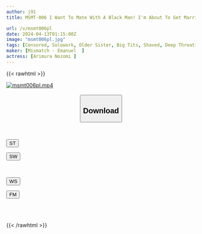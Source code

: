 ```yaml
---
author: j91
title: MSMT-006 I Want To Mate With A Black Man! I'm About To Get Married To My Kind Fiancée, But I Can't Get My Interest In Black Dicks Out Of My Head... As A Result, I Ended Up Cumming In An Extremely Dangerous Way! Nozomi Arimura

url: /v/msmt006pl
date: 2024-04-13T01:15:00Z
image: "msmt006pl.jpg"
tags: [Censored, Solowork, Older Sister, Big Tits, Shaved, Deep Throating, Black Actor	]
maker: [Mismatch - Emanuel  ]
actress: [Arimura Nozomi ]
---
```



{{< rawhtml >}}

<div class="video" data-videoid="z16WM2bvAwuYLzL">
    <a href="javascript:;">
        <img src="/v/msmt006pl/msmt006pl.jpg" width="WIDTH" height="HEIGHT" alt="msmt006pl.mp4" loading="lazy">
    </a>
</div>

<script type="text/javascript" src="https://j91.asia/asset/on-demand-st.js"></script>

<br>
  <link rel="stylesheet" href="https://j91.asia/asset/bs5.css">
  
  <center>
  <button class="btn btn-primary" type="button" data-bs-toggle="collapse" data-bs-target=".multi-collapse" aria-expanded="false" aria-controls="multiCollapseExample1 multiCollapseExample2"><h2>Download</h2></button></center>
</p>
<div class="row">
  <div class="col">
    <div class="collapse multi-collapse" id="multiCollapseExample1">
      <div class="card card-body">
	      	      <br>
<div class="buttons">  
<p><a href="https://streamtape.to/v/z16WM2bvAwuYLzL" target="_blank"><button class="btn-hover color-3"><i class="fa fa-download"></i> ST</button></a></p>
<p><a href="https://asnwish.com/yk1t7cf78z04" target="_blank"><button class="btn-hover color-2"><i class="fa fa-download"></i> SW</button></a></p></div>
    </div>
  </div>
</div>
  <div class="col">
    <div class="collapse multi-collapse" id="multiCollapseExample2">
      <div class="card card-body">
	      <br>
<div class="buttons">
<p><a href="https://wolfstream.tv/hbjg0euzc3b0"><button class="btn-hover color-9"><i class="fa fa-download"></i> WS</button></a></p>
<p><a href="https://filemoon.sx/d/emk9qjesty1i"><button class="btn-hover color-8"><i class="fa fa-download"></i> FM</button></a></p></div>
<br><br>
      </div>
    </div>
  </div>
</div>

{{< /rawhtml >}}